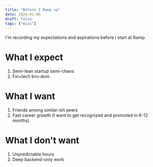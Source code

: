 ```yaml
---
title: "Before I Ramp up"
date: 2024-01-06
draft: false
tags: ["misc"]
---
```

I'm recording my expectations and aspirations before I start at Ramp.
# What I expect
1. Semi-lean startup semi-chaos
2. Fin+tech bro-dom

# What I want
1. Friends among similar-ish peers
2. Fast career growth (I want to get recognized and promoted in 6-12 months)

# What I don't want
1. Unpredictable hours
2. Deep backend-only work
